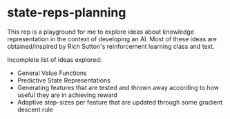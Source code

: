 # state-reps-planning
This rep is a playground for me to explore ideas about knowledge representation in the context of developing an AI. Most of these ideas are obtained/inspired by Rich Sutton's reinforcement learning class and text. 

Incomplete list of ideas explored:
- General Value Functions
- Predictive State Representations
- Generating features that are tested and thrown away according to how useful they are in achieving reward
- Adaptive step-sizes per feature that are updated through some gradient descent rule

